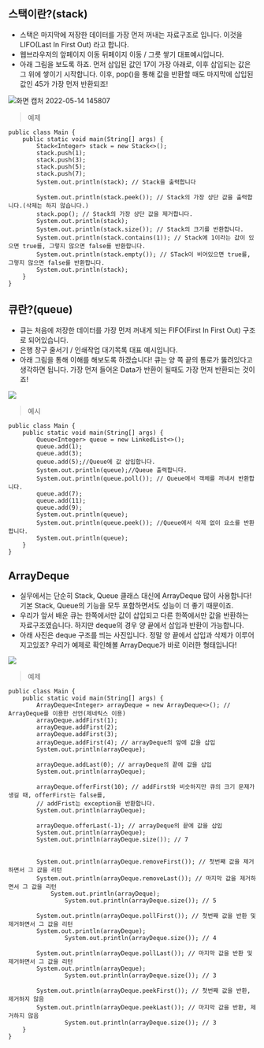 ## 스택이란?(stack)
- 스택은 마지막에 저장한 데이터를 가장 먼저 꺼내는 자료구조로 입니다. 이것을  LIFO(Last In First Out) 라고 합니다.
- 웹브라우저의 앞페이지 이동 뒤페이지 이동 / 그릇 쌓기 대표예시입니다.
- 아래 그림을 보도록 하죠. 먼저 삽입된 값인 17이 가장 아래로, 이후 삽입되는 값은 그 위에 쌓이기 시작합니다. 이후, pop()을 통해 값을 반환할 때도 마지막에 삽입된 값인 45가 가장 먼저 반환되죠!   

![화면 캡처 2022-05-14 145807](https://user-images.githubusercontent.com/81284265/168412917-ded82850-df51-41e4-b47b-985c6bb1a309.png)
> 예제
```
public class Main {
    public static void main(String[] args) {
        Stack<Integer> stack = new Stack<>();
        stack.push(1);
        stack.push(3);
        stack.push(5);
        stack.push(7);
        System.out.println(stack); // Stack을 출력합니다

        System.out.println(stack.peek()); // Stack의 가장 상단 값을 출력합니다.(삭제는 하지 않습니다.)
        stack.pop(); // Stack의 가장 상단 값을 제거합니다.
        System.out.println(stack);
        System.out.println(stack.size()); // Stack의 크기를 반환합니다.
        System.out.println(stack.contains(1)); // Stack에 1이라는 값이 있으면 true를, 그렇지 않으면 false를 반환합니다.
        System.out.println(stack.empty()); // STack이 비어있으면 true를, 그렇지 않으면 false를 반환합니다.
        System.out.println(stack);
    }
}
```  
## 큐란?(queue)
- 큐는 처음에 저장한 데이터를 가장 먼저 꺼내게 되는 FIFO(First In First Out) 구조로 되어있습니다.
- 은행 창구 줄서기 / 인쇄작업 대기목록 대표 예시입니다.
- 아래 그림을 통해 이해를 해보도록 하겠습니다! 큐는 양 쪽 끝의 통로가 뚫려있다고 생각하면 됩니다. 가장 먼저 들어온 Data가 반환이 될때도 가장 먼저 반환되는 것이죠!  
  
![](https://media.vlpt.us/images/dorazi/post/a4cace31-1ec0-4371-b3db-e2177f899ce5/queue-implementation.png)
> 예시
```
public class Main {
    public static void main(String[] args) {
        Queue<Integer> queue = new LinkedList<>();
        queue.add(1);
        queue.add(3);
        queue.add(5);//Queue에 값 삽입합니다.
        System.out.println(queue);//Queue 출력합니다.
        System.out.println(queue.poll()); // Queue에서 객체를 꺼내서 반환합니다.
        queue.add(7);
        queue.add(11);
        queue.add(9);
        System.out.println(queue);
        System.out.println(queue.peek()); //Queue에서 삭제 없이 요소를 반환합니다.
        System.out.println(queue);
    }
}
```  
## ArrayDeque
-  실무에서는 단순히 Stack, Queue 클래스 대신에 ArrayDeque  많이 사용합니다! 기본 Stack, Queue의 기능을 모두 포함하면서도 성능이 더 좋기 때문이죠.
-  우리가 앞서 배운 큐는 한쪽에서만 값이 삽입되고 다른 한쪽에서만 값을 반환하는 자료구조였습니다. 하지만 deque의 경우 양 끝에서 삽입과 반환이 가능합니다. 
-  아래 사진은 deque 구조를 띄는 사진입니다. 정말 양 끝에서 삽입과 삭제가 이루어지고있죠? 우리가 예제로 확인해볼 ArrayDeque가 바로 이러한 형태입니다! 

![](https://encrypted-tbn0.gstatic.com/images?q=tbn:ANd9GcTlEYaM-7bPz3FcrZhXGxefr39mZsxyzE2euQ&usqp=CAU)
> 예제
```
public class Main {
    public static void main(String[] args) {
        ArrayDeque<Integer> arrayDeque = new ArrayDeque<>(); // ArrayDeque를 이용한 선언(제네릭스 이용)
        arrayDeque.addFirst(1);
        arrayDeque.addFirst(2);
        arrayDeque.addFirst(3);
        arrayDeque.addFirst(4); // arrayDeque의 앞에 값을 삽입
        System.out.println(arrayDeque);

        arrayDeque.addLast(0); // arrayDeque의 끝에 값을 삽입
        System.out.println(arrayDeque);

        arrayDeque.offerFirst(10); // addFirst와 비슷하지만 큐의 크기 문제가 생길 때, offerFirst는 false를,
        // addFrist는 exception을 반환합니다.
        System.out.println(arrayDeque);

        arrayDeque.offerLast(-1); // arrayDeque의 끝에 값을 삽입
        System.out.println(arrayDeque);
        System.out.println(arrayDeque.size()); // 7


        System.out.println(arrayDeque.removeFirst()); // 첫번째 값을 제거하면서 그 값을 리턴
        System.out.println(arrayDeque.removeLast()); // 마지막 값을 제거하면서 그 값을 리턴
		    System.out.println(arrayDeque);
				System.out.println(arrayDeque.size()); // 5

        System.out.println(arrayDeque.pollFirst()); // 첫번째 값을 반환 및 제거하면서 그 값을 리턴
        System.out.println(arrayDeque);
				System.out.println(arrayDeque.size()); // 4

        System.out.println(arrayDeque.pollLast()); // 마지막 값을 반환 및 제거하면서 그 값을 리턴
        System.out.println(arrayDeque);
				System.out.println(arrayDeque.size()); // 3

        System.out.println(arrayDeque.peekFirst()); // 첫번째 값을 반환, 제거하지 않음
        System.out.println(arrayDeque.peekLast()); // 마지막 값을 반환, 제거하지 않음
				System.out.println(arrayDeque.size()); // 3
    }
}
```

